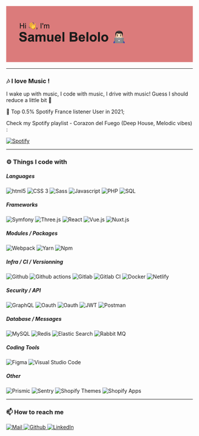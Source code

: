
<img src="https://github.com/samuelbelolo/samuelbelolo/blob/main/header.png" />

---

### 🎶 I love Music !

I wake up with music, I code with music, I drive with music! Guess I should reduce a little bit 🤪

🎯 Top 0.5% Spotify France listener User in 2021;

Check my Spotify playlist - Corazon del Fuego (Deep House, Melodic vibes) :

<a href="https://open.spotify.com/playlist/1XNS2wyxfBaeVUwr3ZluzX?si=de21e39a28c547cf" target="_blank">
  <img alt="Spotify" src="https://img.shields.io/badge/Corazon%20del%20Fuego-1ED760?&style=flat-square&logo=spotify&logoColor=white" />
</a>

---

### ⚙️ Things I code with
##### Languages
<p>
  <img alt="html5" src="https://img.shields.io/badge/-HTML5-E34F26?style=flat-square&logo=html5&logoColor=white" />
  <img alt="CSS 3" src="https://img.shields.io/badge/CSS3-1572B6?style=flat-square&logo=css3&logoColor=white" />
  <img alt="Sass" src="https://img.shields.io/badge/-Sass-CC6699?style=flat-square&logo=sass&logoColor=white" />
  <img alt="Javascript" src="https://img.shields.io/badge/JavaScript-F7DF1E?style=flat-square&logo=JavaScript&logoColor=white" />
  <img alt="PHP" src="https://img.shields.io/badge/PHP-777BB4?style=flat-square&logo=php&logoColor=white" /> 
  <img alt="SQL" src="https://img.shields.io/badge/SQL-00000F?style=flat-square&logo=mysql&logoColor=white" />
</p>

##### Frameworks
<p>
  <img alt="Symfony" src="https://img.shields.io/badge/Symfony-%23000000.svg?style=flat-square&logo=symfony&logoColor=white" />
  <img alt="Three.js" src="https://img.shields.io/badge/threejs-black?style=flat-square&logo=three.js&logoColor=white" />
  <img alt="React" src="https://img.shields.io/badge/-React-45b8d8?style=flat-square&logo=react&logoColor=white" />
  <img alt="Vue.js" src="https://img.shields.io/badge/Vue.js-35495E?style=flat-square&logo=vue.js&logoColor=4FC08D" />  
  <img alt="Nuxt.js" src="https://img.shields.io/badge/Nuxt-002E3B?style=flat-square&logo=nuxtdotjs&logoColor=#00DC82" />  
</p>

##### Modules / Packages
<p>
  <img alt="Webpack" src="https://img.shields.io/badge/-Webpack-8DD6F9?style=flat-square&logo=webpack&logoColor=white" /> 
  <img alt="Yarn" src="https://img.shields.io/badge/Yarn-%232C8EBB.svg?logo=yarn&logoColor=white&style=flat-square" />
  <img alt="Npm" src="https://img.shields.io/badge/npm-white?logo=npm&logoColor=white&style=flat-square" />

</p>

##### Infra / CI / Versionning
<p>
  <img alt="Github" src="https://img.shields.io/badge/-GitHub-181717?style=flat-square&logo=github" />
  <img alt="Github actions" src="https://img.shields.io/badge/-Github_Actions-2088FF?style=flat-square&logo=github-actions&logoColor=white" />
  <img alt="Gitlab" src="https://img.shields.io/badge/-GitLab-FCA121?style=flat-square&logo=gitlab" />  
  <img alt="Gitlab CI" src="https://img.shields.io/badge/Gitlab%20ci-%23181717.svg?style=flat-square&logo=gitlab&logoColor=white" />  
  <img alt="Docker" src="https://img.shields.io/badge/-Docker-46a2f1?style=flat-square&logo=docker&logoColor=white" />
  <img alt="Netlify" src="https://img.shields.io/badge/Netlify-00C7B7?style=flat-square&logo=netlify&logoColor=white" />
</p>

##### Security / API

<p>
  <img alt="GraphQL" src="https://img.shields.io/badge/-GraphQL-E10098?style=flat-square&logo=graphql&logoColor=white" />
  <img alt="Oauth" src="https://img.shields.io/badge/-REST%20API-black?style=flat-square&logoColor=white" />
  <img alt="Oauth" src="https://img.shields.io/badge/-Oauth-black?style=flat-square&logoColor=white" />
  <img alt="JWT" src="https://img.shields.io/badge/JWT-black?logo=JSON%20web%20tokens&style=flat-square" />
  <img alt="Postman" src="https://img.shields.io/badge/Postman-FF6C37?style=flat-square&logo=postman&logoColor=white" />
</p>

##### Database / Messages

<p>
  <img alt="MySQL" src="https://img.shields.io/badge/MySQL-005C84?style=flat-square&logo=mysql&logoColor=white" />
  <img alt="Redis" src="https://img.shields.io/badge/redis-%23DD0031.svg?&style=flat-square&logo=redis&logoColor=white" />
  <img alt="Elastic Search" src="https://img.shields.io/badge/Elastic_Search-005571?style=flat-square&logo=elasticsearch&logoColor=white" />
  <img alt="Rabbit MQ" src="https://img.shields.io/badge/rabbitmq-%23FF6600.svg?&style=flat-square&logo=rabbitmq&logoColor=white" />
</p>

##### Coding Tools

<p>
  <img alt="Figma" src="https://img.shields.io/badge/Figma-F24E1E?style=flat-square&logo=figma&logoColor=white" />
  <img alt="Visual Studio Code" src="https://img.shields.io/badge/Visual_Studio_Code-0078D4?style=flat-square&logo=visual%20studio%20code&logoColor=white" />
</p>

##### Other
<p>
  <img alt="Prismic" src="https://img.shields.io/badge/-Prismic-5163BA?logo=prismic&style=flat-square&logoColor=white" />
  <img alt="Sentry" src="https://img.shields.io/badge/-Sentry-2088FF?logo=sentry&style=flat-square&logoColor=white" />
  <img alt="Shopify Themes" src="https://img.shields.io/badge/-Shopify%20Themes-180c1e?style=flat-square&logo=shopify&logoColor=white" />
  <img alt="Shopify Apps" src="https://img.shields.io/badge/-Shopify%20Apps-180c1e?style=flat-square&logo=shopify&logoColor=white" />
</p>

---

### 📫 How to reach me
<p>
  <a href="mailto:contact@samuelbelolo.com" target="_blank">
    <img alt="Mail" src="https://img.shields.io/badge/Mail-D14836?&style=flat-square&logo=gmail&logoColor=white" />
  </a>
  <a href="https://github.com/samuelbelolo" target="_blank">
    <img alt="Github" src="https://img.shields.io/badge/GitHub-%2312100E.svg?&style=flat-square&logo=Github&logoColor=white" />
  </a>
  <a href="https://www.linkedin.com/in/samuel-belolo-a15679134" target="_blank">
    <img alt="LinkedIn" src="https://img.shields.io/badge/linkedin-%230077B5.svg?&style=flat-square&logo=linkedin&logoColor=white" />
  </a>
</p>
<!--
**samuelbelolo/samuelbelolo** is a ✨ _special_ ✨ repository because its `README.md` (this file) appears on your GitHub profile.

Here are some ideas to get you started:

- 🔭 I’m currently working on ...
- 🌱 I’m currently learning ...
- 👯 I’m looking to collaborate on ...
- 🤔 I’m looking for help with ...
- 💬 Ask me about ...
- 📫 How to reach me: ...
- 😄 Pronouns: ...
- ⚡ Fun fact: ...
-->
